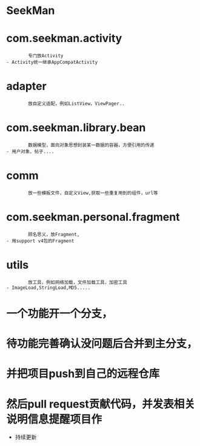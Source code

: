 # SeekMan
# com.seekman.activity
            专门放Activity
	- Activity统一继承AppCompatActivity
# adapter
            放自定义适配，例如ListView，ViewPager..
# com.seekman.library.bean
            数据模型，面向对象思想封装某一数据的容器，方便引用的传递
	- 用户对象、帖子....
# comm
            放一些模板文件，自定义View,获取一些重复用到的组件，url等
# com.seekman.personal.fragment
            顾名思义，放Fragment,
	- 用support v4包的Fragment
# utils
            放工具，例如网络加载，文件加载工具，加密工具
	- ImageLoad,StringLoad,MD5.....

# 一个功能开一个分支，
# 待功能完善确认没问题后合并到主分支，
# 并把项目push到自己的远程仓库
# 然后pull request贡献代码，并发表相关说明信息提醒项目作

- 持续更新
